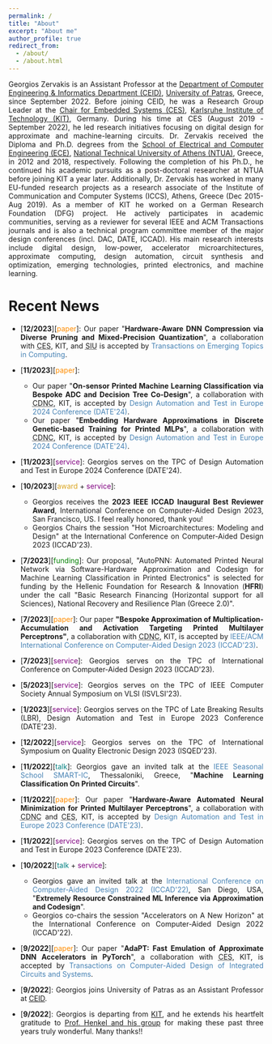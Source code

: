```yaml
---
permalink: /
title: "About"
excerpt: "About me"
author_profile: true
redirect_from: 
  - /about/
  - /about.html
---
```


<style>
/* Style for links with underlines and no color */
a.underline {
  color: inherit;
  text-decoration: underline dotted;
}
</style>

<style>body {text-align: justify}</style>
Georgios Zervakis is an Assistant Professor at the [Department of Computer Engineering & Informatics Department (CEID)](https://www.ceid.upatras.gr/en), [University of Patras](https://www.upatras.gr/en/), Greece, since September 2022. Before joining CEID, he was a Research Group Leader at the [Chair for Embedded Systems (CES)](https://ces.itec.kit.edu/), [Karlsruhe Institute of Technology (KIT)](https://www.kit.edu/), Germany. During his time at CES (August 2019 - September 2022), he led research initiatives focusing on digital design for approximate and machine-learning circuits. Dr. Zervakis received the Diploma and Ph.D. degrees from the [School of Electrical and Computer Engineering (ECE)](https://www.ece.ntua.gr/en), [National Technical University of Athens (NTUA)](https://www.ntua.gr/en/), Greece, in 2012 and 2018, respectively. Following the completion of his Ph.D., he continued his academic pursuits as a post-doctoral researcher at NTUA before joining KIT a year later.  Additionally, Dr. Zervakis has worked in many EU-funded research projects as a research associate of the Institute of Communication and Computer Systems (ICCS), Athens, Greece (Dec 2015-Aug 2019). As a member of KIT he worked on a German Research Foundation (DFG) project. He actively participates in academic communities, serving as a reviewer for several IEEE and ACM Transactions journals and is also a technical program committee member of the major design conferences (incl. DAC, DATE, ICCAD). His main research interests include digital design, low-power, accelerator microarchitectures, approximate computing, design automation, circuit synthesis and optimization, emerging technologies,  printed electronics, and machine learning.

Recent News
===
* [**12/2023**][<span style="color:darkorange">paper</span>]: Our paper "**Hardware-Aware DNN Compression via Diverse Pruning and Mixed-Precision Quantization**", a collaboration with <a href="https://ces.itec.kit.edu/" class="underline">CES</a>, KIT, and <a href="https://siu.edu/" class="underline">SIU</a> is accepted by <span style="color:SteelBlue">Transactions on Emerging Topics in Computing</span>.

* [**11/2023**][<span style="color:darkorange">paper</span>]:
  * Our paper "**On-sensor Printed Machine Learning Classification via Bespoke ADC and Decision Tree Co-Design**", a collaboration with <a href="https://cdnc.itec.kit.edu/" class="underline">CDNC</a>, KIT, is accepted by <span style="color:SteelBlue">Design Automation and Test in Europe 2024 Conference (DATE'24)</span>.
  * Our paper "**Embedding Hardware Approximations in Discrete Genetic-based Training for Printed MLPs**", a collaboration with <a href="https://cdnc.itec.kit.edu/" class="underline">CDNC</a>, KIT, is accepted by <span style="color:SteelBlue">Design Automation and Test in Europe 2024 Conference (DATE'24)</span>.

* [**11/2023**][<span style="color:purple">service</span>]: Georgios serves on the TPC of Design Automation and Test in Europe 2024 Conference (DATE'24).

* [**10/2023**][<span style="color:GoldenRod">award</span> + <span style="color:purple">service</span>]:
  * Georgios receives the **2023 IEEE ICCAD Inaugural Best Reviewer Award**, International Conference on Computer-Aided Design 2023, San Francisco, US. I feel really honored, thank you!
  * Georgios Chairs the session "Hot Microarchitectures: Modeling and Design" at the International Conference on Computer-Aided Design 2023 (ICCAD'23).

* [**7/2023**][<span style="color:green">funding</span>]: Our proposal, "AutoPNN: Automated Printed Neural Network via Software-Hardware Approximation and Codesign for Machine Learning Classification in Printed Electronics" is selected for funding by the Hellenic Foundation for Research & Innovation (**HFRI**) under the call "Basic Research Financing (Horizontal support for all Sciences), National Recovery and Resilience Plan (Greece 2.0)".

* [**7/2023**][<span style="color:darkorange">paper</span>]: Our paper **"Bespoke Approximation of Multiplication-Accumulation and Activation Targeting Printed Multilayer Perceptrons"**, a collaboration with <a href="https://cdnc.itec.kit.edu/" class="underline">CDNC</a>, KIT, is accepted by <span style="color:SteelBlue"> IEEE/ACM International Conference on Computer-Aided Design 2023 (ICCAD'23)</span>. 

* [**7/2023**][<span style="color:purple">service</span>]: Georgios serves on the TPC of International Conference on Computer-Aided Design 2023 (ICCAD'23).

* [**5/2023**][<span style="color:purple">service</span>]: Georgios serves on the TPC of IEEE Computer Society Annual Symposium on VLSI (ISVLSI'23).

* [**1/2023**][<span style="color:purple">service</span>]: Georgios serves on the TPC of Late Breaking Results (LBR), Design Automation and Test in Europe 2023 Conference (DATE'23).

* [**12/2022**][<span style="color:purple">service</span>]: Georgios serves on the TPC of International Symposium on Quality Electronic Design 2023 (ISQED'23).

* [**11/2022**][<span style="color:Teal">talk</span>]: Georgios gave an invited talk at the <span style="color:SteelBlue">IEEE Seasonal School SMART-IC</span>, Thessaloniki, Greece, "**Machine Learning Classification On Printed Circuits**".

* [**11/2022**][<span style="color:darkorange">paper</span>]: Our paper "**Hardware-Aware Automated Neural Minimization for Printed Multilayer Perceptrons**", a collaboration with <a href="https://cdnc.itec.kit.edu/" class="underline">CDNC</a> and <a href="https://ces.itec.kit.edu/ " class="underline">CES</a>, KIT, is accepted by <span style="color:SteelBlue">Design Automation and Test in Europe 2023 Conference (DATE'23)</span>.

* [**11/2022**][<span style="color:purple">service</span>]: Georgios serves on the TPC of Design Automation and Test in Europe 2023 Conference (DATE'23). 

* [**10/2022**][<span style="color:Teal">talk</span> + <span style="color:purple">service</span>]:
  * Georgios gave an invited talk at the <span style="color:SteelBlue">International Conference on Computer-Aided Design 2022 (ICCAD'22)</span>, San Diego, USA, "**Extremely Resource Constrained ML Inference via Approximation and Codesign**".
  * Georgios co-chairs the session "Accelerators on A New Horizon" at the International Conference on Computer-Aided Design 2022 (ICCAD'22).

* [**9/2022**][<span style="color:darkorange">paper</span>]: Our paper "**AdaPT: Fast Emulation of Approximate DNN Accelerators in PyTorch**", a collaboration with <a href="https://ces.itec.kit.edu/" class="underline">CES</a>, KIT, is accepted by <span style="color:SteelBlue">Transactions on Computer-Aided Design of Integrated Circuits and Systems</span>.

* \[**9/2022**\]: Georgios joins University of Patras as an Assistant Professor at [CEID](https://www.ceid.upatras.gr/en).

* \[**9/2022**\]: Georgios is departing from [KIT](https://www.kit.edu/), and he extends his heartfelt gratitude to [Prof. Henkel and his group](https://ces.itec.kit.edu/) for making these past three years truly wonderful. Many thanks!!
